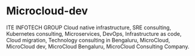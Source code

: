 # Microcloud-dev
ITE INFOTECH GROUP
Cloud native infrastructure, SRE consulting, Kubernetes consulting, Microservices, DevOps, Infrastructure as code, Cloud migration, Technology consulting in Bengaluru, MicroCloud, MicroCloud dev, MicroCloud Bengaluru, MicroCloud Consulting Company.
